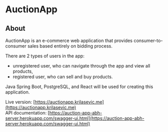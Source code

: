 # AuctionApp

## About

AuctionApp is an e-commerce web application that provides consumer-to-consumer sales based entirely on bidding process. 

There are 2 types of users in the app:
- unregistered user, who can navigate through the app and view all products, 
- registered user, who can sell and buy products.

Java Spring Boot, PostgreSQL, and React will be used for creating this application.

Live version: [https://auctionapp.krilasevic.me](https://auctionapp.krilasevic.me) <br>
API documentation: [https://auction-app-abh-server.herokuapp.com/swagger-ui.html](https://auction-app-abh-server.herokuapp.com/swagger-ui.html)

